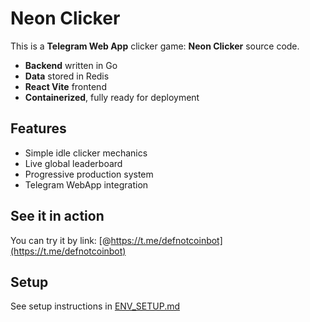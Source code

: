 # Neon Clicker

This is a **Telegram Web App** clicker game: **Neon Clicker** source code.

- **Backend** written in Go
- **Data** stored in Redis  
- **React Vite** frontend
- **Containerized**, fully ready for deployment

## Features

- Simple idle clicker mechanics
- Live global leaderboard
- Progressive production system
- Telegram WebApp integration

## See it in action

You can try it by link: [@https://t.me/defnotcoinbot](https://t.me/defnotcoinbot)

## Setup

See setup instructions in [ENV_SETUP.md](ENV_SETUP.md)